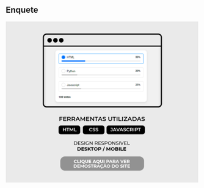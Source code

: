 ## Enquete
<html>
<a href="https://timely-blancmange-c7121a.netlify.app" target="_blank">
  <img src="https://github.com/GuiRamos01/enquete/blob/main/img/redmi.png" alt="">
</a>
</html>
